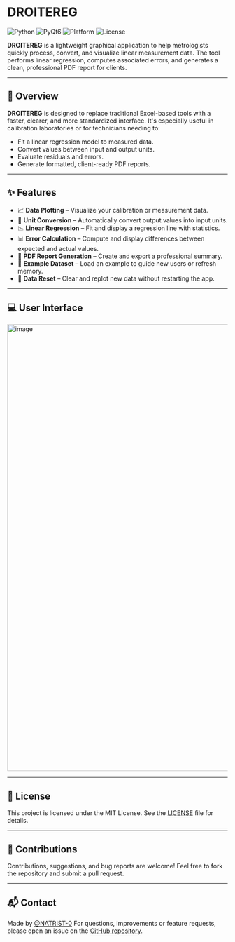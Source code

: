 # DROITEREG

![Python](https://img.shields.io/badge/python-3.12-blue)
![PyQt6](https://img.shields.io/badge/UI-PyQt6-blueviolet)
![Platform](https://img.shields.io/badge/platform-Windows%20%7C%20Linux-lightgrey)
![License](https://img.shields.io/github/license/NATRIST-0/DiluFlowCalc?cacheBust=1)

**DROITEREG** is a lightweight graphical application to help metrologists quickly process, convert, and visualize linear measurement data. The tool performs linear regression, computes associated errors, and generates a clean, professional PDF report for clients.

---

## 🧽 Overview

**DROITEREG** is designed to replace traditional Excel-based tools with a faster, clearer, and more standardized interface. It's especially useful in calibration laboratories or for technicians needing to:

* Fit a linear regression model to measured data.
* Convert values between input and output units.
* Evaluate residuals and errors.
* Generate formatted, client-ready PDF reports.

---

## ✨ Features

* 📈 **Data Plotting** – Visualize your calibration or measurement data.
* 🔄 **Unit Conversion** – Automatically convert output values into input units.
* 📉 **Linear Regression** – Fit and display a regression line with statistics.
* 📊 **Error Calculation** – Compute and display differences between expected and actual values.
* 🧾 **PDF Report Generation** – Create and export a professional summary.
* 🧪 **Example Dataset** – Load an example to guide new users or refresh memory.
* 🔄 **Data Reset** – Clear and replot new data without restarting the app.

---

## 💻 User Interface

<img width="1919" height="1019" alt="image" src="https://github.com/user-attachments/assets/bc74e701-f0fd-479d-b202-957492c5a0cf" />

---

## 📄 License

This project is licensed under the MIT License. See the [LICENSE](LICENSE) file for details.

---

## 🤝 Contributions

Contributions, suggestions, and bug reports are welcome! Feel free to fork the repository and submit a pull request.

---

## 📬 Contact

Made by [@NATRIST-0](https://github.com/NATRIST-0)
For questions, improvements or feature requests, please open an issue on the [GitHub repository](https://github.com/NATRIST-0/DroiteReg).
